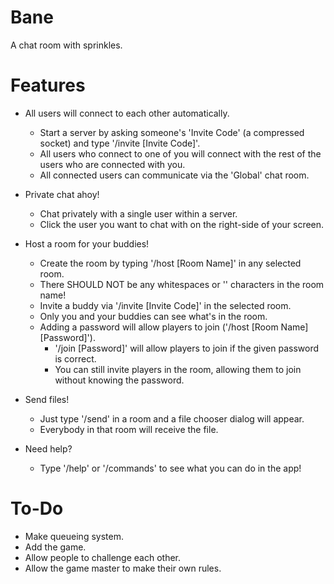 # Bane
A chat room with sprinkles.

# Features
* All users will connect to each other automatically.
  * Start a server by asking someone's 'Invite Code' (a compressed socket) and type '/invite [Invite Code]'.
  * All users who connect to one of you will connect with the rest of the users who are connected with you.
  * All connected users can communicate via the 'Global' chat room.

* Private chat ahoy!
  * Chat privately with a single user within a server.
  * Click the user you want to chat with on the right-side of your screen.

* Host a room for your buddies!
  * Create the room by typing '/host [Room Name]' in any selected room.
  * There SHOULD NOT be any whitespaces or '\' characters in the room name!
  * Invite a buddy via '/invite [Invite Code]' in the selected room.
  * Only you and your buddies can see what's in the room.
  * Adding a password will allow players to join ('/host [Room Name] [Password]').
    * '/join [Password]' will allow players to join if the given password is correct.
    * You can still invite players in the room, allowing them to join without knowing the password.

* Send files!
  * Just type '/send' in a room and a file chooser dialog will appear.
  * Everybody in that room will receive the file.

* Need help?
  * Type '/help' or '/commands' to see what you can do in the app!

# To-Do
* Make queueing system.
* Add the game.
* Allow people to challenge each other.
* Allow the game master to make their own rules.

